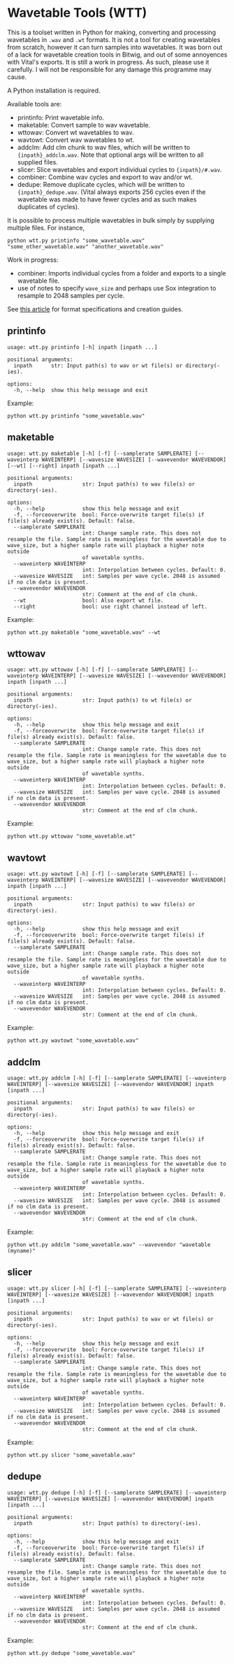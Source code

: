 # Wavetable Tools (WTT)

This is a toolset written in Python for making, converting and processing wavetables in `.wav` and `.wt` formats. It is not a tool for creating wavetables from scratch, however it can turn samples into wavetables. It was born out of a lack for wavetable creation tools in Bitwig, and out of some annoyences with Vital's exports. It is still a work in progress. As such, please use it carefully. I will not be responsible for any damage this programme may cause.

A Python installation is required.

Available tools are:

- printinfo: Print wavetable info.
- maketable: Convert sample to wav wavetable.
- wttowav:   Convert wt wavetables to wav.
- wavtowt:   Convert wav wavetables to wt.
- addclm:    Add clm chunk to wav files, which will be written to `{inpath}_addclm.wav`. Note that optional args will be written to all supplied files.
- slicer:    Slice wavetables and export individual cycles to `{inpath}/#.wav`.
- combiner:  Combine wav cycles and export to wav and/or wt.
- dedupe:    Remove duplicate cycles, which will be written to `{inpath}_dedupe.wav`. (Vital always exports 256 cycles even if the wavetable was made to have fewer cycles and as such makes duplicates of cycles).

It is possible to process multiple wavetables in bulk simply by supplying multiple files. For instance,

```
python wtt.py printinfo "some_wavetable.wav" "some_other_wavetable.wav" "another_wavetable.wav"
```

Work in progress:
- combiner: Imports individual cycles from a folder and exports to a single wavetable file.
- use of notes to specify `wave_size` and perhaps use Sox integration to resample to 2048 samples per cycle.

See [this article](https://gist.github.com/iicaras/f63dc9fcc3f9a83ccaf2de3fbc9fbb5a) for format specifications and creation guides.

## printinfo

```
usage: wtt.py printinfo [-h] inpath [inpath ...]

positional arguments:
  inpath      str: Input path(s) to wav or wt file(s) or directory(-ies).

options:
  -h, --help  show this help message and exit
```

Example:

```
python wtt.py printinfo "some_wavetable.wav"
```

## maketable

```
usage: wtt.py maketable [-h] [-f] [--samplerate SAMPLERATE] [--waveinterp WAVEINTERP] [--wavesize WAVESIZE] [--wavevendor WAVEVENDOR] [--wt] [--right] inpath [inpath ...]

positional arguments:
  inpath                str: Input path(s) to wav file(s) or directory(-ies).

options:
  -h, --help            show this help message and exit
  -f, --forceoverwrite  bool: Force-overwrite target file(s) if file(s) already exist(s). Default: false.
  --samplerate SAMPLERATE
                        int: Change sample rate. This does not resample the file. Sample rate is meaningless for the wavetable due to wave_size, but a higher sample rate will playback a higher note outside
                        of wavetable synths.
  --waveinterp WAVEINTERP
                        int: Interpolation between cycles. Default: 0.
  --wavesize WAVESIZE   int: Samples per wave cycle. 2048 is assumed if no clm data is present.
  --wavevendor WAVEVENDOR
                        str: Comment at the end of clm chunk.
  --wt                  bool: Also export wt file.
  --right               bool: use right channel instead of left.
```

Example:

`python wtt.py maketable "some_wavetable.wav" --wt`

## wttowav

```
usage: wtt.py wttowav [-h] [-f] [--samplerate SAMPLERATE] [--waveinterp WAVEINTERP] [--wavesize WAVESIZE] [--wavevendor WAVEVENDOR] inpath [inpath ...]

positional arguments:
  inpath                str: Input path(s) to wt file(s) or directory(-ies).

options:
  -h, --help            show this help message and exit
  -f, --forceoverwrite  bool: Force-overwrite target file(s) if file(s) already exist(s). Default: false.
  --samplerate SAMPLERATE
                        int: Change sample rate. This does not resample the file. Sample rate is meaningless for the wavetable due to wave_size, but a higher sample rate will playback a higher note outside
                        of wavetable synths.
  --waveinterp WAVEINTERP
                        int: Interpolation between cycles. Default: 0.
  --wavesize WAVESIZE   int: Samples per wave cycle. 2048 is assumed if no clm data is present.
  --wavevendor WAVEVENDOR
                        str: Comment at the end of clm chunk.
```

Example:

```
python wtt.py wttowav "some_wavetable.wt"
```

## wavtowt

```
usage: wtt.py wavtowt [-h] [-f] [--samplerate SAMPLERATE] [--waveinterp WAVEINTERP] [--wavesize WAVESIZE] [--wavevendor WAVEVENDOR] inpath [inpath ...]

positional arguments:
  inpath                str: Input path(s) to wav file(s) or directory(-ies).

options:
  -h, --help            show this help message and exit
  -f, --forceoverwrite  bool: Force-overwrite target file(s) if file(s) already exist(s). Default: false.
  --samplerate SAMPLERATE
                        int: Change sample rate. This does not resample the file. Sample rate is meaningless for the wavetable due to wave_size, but a higher sample rate will playback a higher note outside
                        of wavetable synths.
  --waveinterp WAVEINTERP
                        int: Interpolation between cycles. Default: 0.
  --wavesize WAVESIZE   int: Samples per wave cycle. 2048 is assumed if no clm data is present.
  --wavevendor WAVEVENDOR
                        str: Comment at the end of clm chunk.
```

Example:

```
python wtt.py wavtowt "some_wavetable.wav"
```

## addclm

```
usage: wtt.py addclm [-h] [-f] [--samplerate SAMPLERATE] [--waveinterp WAVEINTERP] [--wavesize WAVESIZE] [--wavevendor WAVEVENDOR] inpath [inpath ...]

positional arguments:
  inpath                str: Input path(s) to wav file(s) or directory(-ies).

options:
  -h, --help            show this help message and exit
  -f, --forceoverwrite  bool: Force-overwrite target file(s) if file(s) already exist(s). Default: false.
  --samplerate SAMPLERATE
                        int: Change sample rate. This does not resample the file. Sample rate is meaningless for the wavetable due to wave_size, but a higher sample rate will playback a higher note outside
                        of wavetable synths.
  --waveinterp WAVEINTERP
                        int: Interpolation between cycles. Default: 0.
  --wavesize WAVESIZE   int: Samples per wave cycle. 2048 is assumed if no clm data is present.
  --wavevendor WAVEVENDOR
                        str: Comment at the end of clm chunk.
```

Example:

```
python wtt.py addclm "some_wavetable.wav" --wavevendor "wavetable (myname)"
```

## slicer

```
usage: wtt.py slicer [-h] [-f] [--samplerate SAMPLERATE] [--waveinterp WAVEINTERP] [--wavesize WAVESIZE] [--wavevendor WAVEVENDOR] inpath [inpath ...]

positional arguments:
  inpath                str: Input path(s) to wav or wt file(s) or directory(-ies).

options:
  -h, --help            show this help message and exit
  -f, --forceoverwrite  bool: Force-overwrite target file(s) if file(s) already exist(s). Default: false.
  --samplerate SAMPLERATE
                        int: Change sample rate. This does not resample the file. Sample rate is meaningless for the wavetable due to wave_size, but a higher sample rate will playback a higher note outside
                        of wavetable synths.
  --waveinterp WAVEINTERP
                        int: Interpolation between cycles. Default: 0.
  --wavesize WAVESIZE   int: Samples per wave cycle. 2048 is assumed if no clm data is present.
  --wavevendor WAVEVENDOR
                        str: Comment at the end of clm chunk.
```

Example:

```
python wtt.py slicer "some_wavetable.wav"
```

## dedupe

```
usage: wtt.py dedupe [-h] [-f] [--samplerate SAMPLERATE] [--waveinterp WAVEINTERP] [--wavesize WAVESIZE] [--wavevendor WAVEVENDOR] inpath [inpath ...]

positional arguments:
  inpath                str: Input path(s) to directory(-ies).

options:
  -h, --help            show this help message and exit
  -f, --forceoverwrite  bool: Force-overwrite target file(s) if file(s) already exist(s). Default: false.
  --samplerate SAMPLERATE
                        int: Change sample rate. This does not resample the file. Sample rate is meaningless for the wavetable due to wave_size, but a higher sample rate will playback a higher note outside
                        of wavetable synths.
  --waveinterp WAVEINTERP
                        int: Interpolation between cycles. Default: 0.
  --wavesize WAVESIZE   int: Samples per wave cycle. 2048 is assumed if no clm data is present.
  --wavevendor WAVEVENDOR
                        str: Comment at the end of clm chunk.
```

Example:

```
python wtt.py dedupe "some_wavetable.wav"
```
